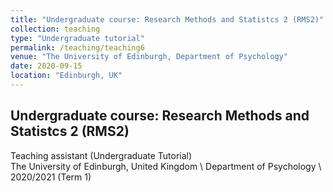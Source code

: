 ```yaml
---
title: "Undergraduate course: Research Methods and Statistcs 2 (RMS2)"
collection: teaching
type: "Undergraduate tutorial"
permalink: /teaching/teaching6
venue: "The University of Edinburgh, Department of Psychology"
date: 2020-09-15
location: "Edinburgh, UK"
---
```

## Undergraduate course: Research Methods and Statistcs 2 (RMS2)
Teaching assistant (Undergraduate Tutorial)  
The University of Edinburgh, United Kingdom \\
Department of Psychology \\
2020/2021 (Term 1)

